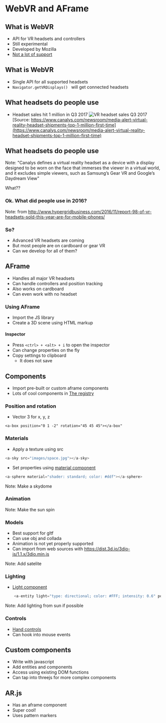 <!-- .slide: data-background-image="images/lego-568042_1280.jpg" -->
# WebVR and AFrame


## What is WebVR
* API for VR headsets and controllers
* Still experimental
* Developed by Mozilla
* [Not a lot of support](https://developer.mozilla.org/en-US/docs/Web/API/WebVR_API)


## What is WebVR
* Single API for all supported headsets
* `Navigator.getVRDisplays() ` will get connected headsets


## What headsets do people use
* Headset sales hit 1 million in Q3 2017
![VR headset sales Q3 2017](https://www.canalys.com/static/Capture_2.JPG)
[Source: https://www.canalys.com/newsroom/media-alert-virtual-reality-headset-shipments-top-1-million-first-time](https://www.canalys.com/newsroom/media-alert-virtual-reality-headset-shipments-top-1-million-first-time)


## What headsets do people use
<div class="chart-container chart-small">
	<div id="vr-headset-sales"></div>
</div>

Note:
"Canalys defines a virtual reality headset as a device with a display designed to be worn on the face that immerses the viewer in a virtual world, and it excludes simple viewers, such as Samsung’s Gear VR and Google’s Daydream View"

What?? <!-- .element class="fragment" data-fragment="1" -->


### Ok. What did people use in 2016?
<div class="chart-container chart-small">
	<div id="vr-headset-2016"></div>
</div>

Note:
from http://www.hypergridbusiness.com/2016/11/report-98-of-vr-headsets-sold-this-year-are-for-mobile-phones/


### So?
* Advanced VR headsets are coming
* But most people are on cardboard or gear VR
* Can we develop for all of them?



## AFrame
* Handles all major VR headsets
* Can handle controllers and position tracking
* Also works on cardboard
* Can even work with no headset


### Using AFrame
* Import the JS library
* Create a 3D scene using HTML markup


#### Inspector
* Press `<ctrl> + <alt> + i` to open the inspector
* Can change properties on the fly
* Copy settings to clipboard
	* It does not save


## Components
* Import pre-built or custom aframe components
* Lots of cool components in [The registry](https://aframe.io/aframe-registry/)


### Position and rotation
* Vector 3 for x, y, z
```
<a-box position="0 1 -2" rotation="45 45 45"></a-box"
```


### Materials
* Apply a texture using src
```js
<a-sky src="images/space.jpg"></a-sky>
```
* Set properties using [material component](https://aframe.io/docs/0.8.0/components/material.html)
```js
<a-sphere material="shader: standard; color: #ddf"></a-sphere>
```

Note:
Make a skydome


### Animation

Note: Make the sun spin


### Models
* Best support for gltf
* Can use obj and collada
* Animation is not yet properly supported
* Can import from web sources with https://dist.3d.io/3dio-js/1.1.x/3dio.min.js

Note: Add satelite


### Lighting
* [Light component](https://aframe.io/docs/0.8.0/components/light.html)
```js
	<a-entity light="type: directional; color: #FFF; intensity: 0.6" position="-0.5 1 1"></a-entity>
```

Note:
Add lighting from sun if possible


### Controls
* [Hand controls](https://aframe.io/docs/0.5.0/components/hand-controls.html)
* Can hook into mouse events


## Custom components
* Write with javascript
* Add entities and components
* Access using existing DOM functions
* Can tap into threejs for more complex components


## AR.js
* Has an aframe component
* Super cool!
* Uses pattern markers
